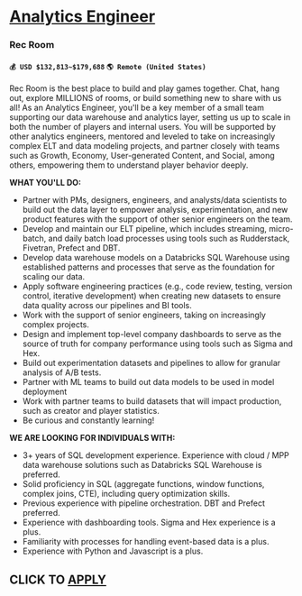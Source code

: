 # [Analytics Engineer ](https://www.remotewlb.com/apply/analytics-engineer-126274)  
### Rec Room  
#### `💰 USD $132,813~$179,688` `🌎 Remote (United States)`  

Rec Room is the best place to build and play games together. Chat, hang out, explore MILLIONS of rooms, or build something new to share with us all! As an Analytics Engineer, you'll be a key member of a small team supporting our data warehouse and analytics layer, setting us up to scale in both the number of players and internal users. You will be supported by other analytics engineers, mentored and leveled to take on increasingly complex ELT and data modeling projects, and partner closely with teams such as Growth, Economy, User-generated Content, and Social, among others, empowering them to understand player behavior deeply.

**WHAT YOU'LL DO:**

  * Partner with PMs, designers, engineers, and analysts/data scientists to build out the data layer to empower analysis, experimentation, and new product features with the support of other senior engineers on the team.
  * Develop and maintain our ELT pipeline, which includes streaming, micro-batch, and daily batch load processes using tools such as Rudderstack, Fivetran, Prefect and DBT.
  * Develop data warehouse models on a Databricks SQL Warehouse using established patterns and processes that serve as the foundation for scaling our data.
  * Apply software engineering practices (e.g., code review, testing, version control, iterative development) when creating new datasets to ensure data quality across our pipelines and BI tools.
  * Work with the support of senior engineers, taking on increasingly complex projects. 
  * Design and implement top-level company dashboards to serve as the source of truth for company performance using tools such as Sigma and Hex.
  * Build out experimentation datasets and pipelines to allow for granular analysis of A/B tests.
  * Partner with ML teams to build out data models to be used in model deployment
  * Work with partner teams to build datasets that will impact production, such as creator and player statistics.
  * Be curious and constantly learning!

**WE ARE LOOKING FOR INDIVIDUALS WITH:**

  * 3+ years of SQL development experience. Experience with cloud / MPP data warehouse solutions such as Databricks SQL Warehouse is preferred.
  * Solid proficiency in SQL (aggregate functions, window functions, complex joins, CTE), including query optimization skills.
  * Previous experience with pipeline orchestration. DBT and Prefect preferred.
  * Experience with dashboarding tools. Sigma and Hex experience is a plus.
  * Familiarity with processes for handling event-based data is a plus.
  * Experience with Python and Javascript is a plus.

  
## CLICK TO [APPLY](https://www.remotewlb.com/apply/analytics-engineer-126274)

